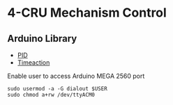 # 4-CRU Mechanism Control

## Arduino Library
- [PID](https://playground.arduino.cc/Code/PIDLibrary/)
- [Timeaction](https://playground.arduino.cc/Code/TimedAction/)


Enable user to access Arduino MEGA 2560 port
```
sudo usermod -a -G dialout $USER
sudo chmod a+rw /dev/ttyACM0 
```

